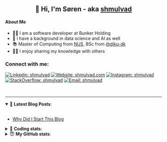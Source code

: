 <h2 align="center">
	👋 Hi, I'm Søren - aka <a href="https://shmulvad.com">shmulvad</a>
</h2>

#### About Me
- 👨‍💻 I am a software developer at Bunker Holding
- 🤖 I have a background in data science and AI as well
- 📚 Master of Computing from [NUS], BSc from [@diku-dk]
- 👨‍🏫 I enjoy sharing my knowledge with others

### Connect with me:

[![Linkedin: shmulvad](https://img.shields.io/badge/shmulvad-blue?style=flat&logo=Linkedin&logoColor=white)][linkedin]
[![Website: shmulvad.com](https://img.shields.io/badge/shmulvad.com-47CCCC?&style=flat&logo=Google-Chrome&logoColor=white)][website]
[![Instagram: shmulvad](https://img.shields.io/badge/-@shmulvad-purple?style=flat&logo=Instagram&logoColor=white)][instagram]
[![StackOverflow: shmulvad](https://img.shields.io/badge/shmulvad-FE7A16?style=flat&logo=stack-overflow&logoColor=white)][stackOverflow]
[![Email: shmulvad](https://img.shields.io/badge/shmulvad-D14836?style=flat&logo=gmail&logoColor=white)][mail]

<br />

---

<details open>
 <summary>📕 <b>Latest Blog Posts</b>: </summary>

<br>

<!-- BLOG-POST-LIST:START -->
- [Why Did I Start This Blog](https://shmulvad.com/blog/why-did-start-this-blog)
<!-- BLOG-POST-LIST:END -->

</details>

<!-- --- -->

<details>
 <summary>🤖 <b>Coding stats</b>: </summary>

<br>

NOTE: Doesn't track coding at work.

<!--START_SECTION:waka-->
![Code Time](http://img.shields.io/badge/Code%20Time-3%2C044%20hrs%2023%20mins-blue)

**I'm an Early 🐤** 

```text
🌞 Morning                1833 commits        ███████░░░░░░░░░░░░░░░░░░   27.61 % 
🌆 Daytime                2758 commits        ██████████░░░░░░░░░░░░░░░   41.54 % 
🌃 Evening                1433 commits        █████░░░░░░░░░░░░░░░░░░░░   21.58 % 
🌙 Night                  616 commits         ██░░░░░░░░░░░░░░░░░░░░░░░   09.28 % 
```


📊 **This Week I Spent My Time On** 

```text
💬 Programming Languages: 
Python                   3 hrs 2 mins        ███████████░░░░░░░░░░░░░░   45.29 % 
Other                    1 hr 50 mins        ███████░░░░░░░░░░░░░░░░░░   27.46 % 
TypeScript               1 hr 15 mins        █████░░░░░░░░░░░░░░░░░░░░   18.71 % 
CSS                      14 mins             █░░░░░░░░░░░░░░░░░░░░░░░░   03.48 % 
HTML                     10 mins             █░░░░░░░░░░░░░░░░░░░░░░░░   02.69 % 

🔥 Editors: 
VS Code                  4 hrs 47 mins       ██████████████████░░░░░░░   71.44 % 
Zsh                      1 hr 50 mins        ███████░░░░░░░░░░░░░░░░░░   27.46 % 
Sublime Text             4 mins              ░░░░░░░░░░░░░░░░░░░░░░░░░   01.10 % 

🐱‍💻 Projects: 
km24-core                5 hrs 50 mins       ██████████████████████░░░   86.90 % 
company-scrapers         51 mins             ███░░░░░░░░░░░░░░░░░░░░░░   12.71 % 
Unknown Project          1 min               ░░░░░░░░░░░░░░░░░░░░░░░░░   00.39 % 
```


 Last Updated on 12/02/2025 18:50:05 UTC
<!--END_SECTION:waka-->

</details>

<!-- --- -->

<details>
 <summary>😇 <b>My GitHub stats</b>: </summary>

<br>

<img align="left" alt="shmulvad's Github Stats" src="https://github-readme-stats.vercel.app/api?username=shmulvad&show_icons=true&hide_border=true" />

</details>



[website]: https://shmulvad.com
[linkedin]: https://linkedin.com/in/shmulvad
[instagram]: https://instagram.com/shmulvad
[stackOverflow]: https://stackoverflow.com/users/9248793/shmulvad
[mail]: mailto:shmulvad@gmail.com
[@diku-dk]: https://github.com/diku-dk
[github]: https://github.com/shmulvad
[NUS]: https://www.nus.edu.sg
